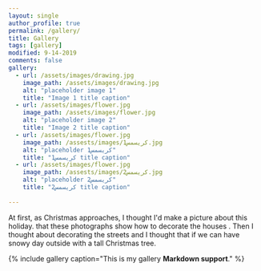 ```yaml
---
layout: single
author_profile: true
permalink: /gallery/
title: Gallery
tags: [gallery]
modified: 9-14-2019
comments: false
gallery:
  - url: /assets/images/drawing.jpg
    image_path: /assets/images/drawing.jpg
    alt: "placeholder image 1"
    title: "Image 1 title caption"
  - url: /assets/images/flower.jpg
    image_path: /assets/images/flower.jpg
    alt: "placeholder image 2"
    title: "Image 2 title caption"
  - url: /assets/images/flower.jpg
    image_path: /assests/images/کریسمس1.jpg
    alt: "placeholder کریسمس1"
    title: "کریسمس1 title caption"
  - url: /assets/images/flower.jpg
    image_path: /assests/images/کریسمس2.jpg
    alt: "placeholder کریسمس2"
    title: "کریسمس2 title caption"
      
---
```


At first, as Christmas approaches, I thought I'd make a picture about this holiday. that these photographs show how to decorate the houses .
Then I thought about decorating the streets and I thought that if we can have snowy day outside with a tall Christmas tree.

{% include gallery caption="This is my gallery **Markdown support**." %}

